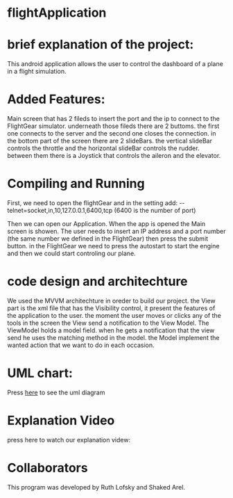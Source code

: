 # flightApplication

# brief explanation of the project:

This android application allows the user to control the dashboard of a plane in a flight simulation.

# Added Features:

 Main screen that has 2 fileds to insert the port and the ip to connect to the FlightGear simulator.
 underneath those fileds there are 2 buttoms. the first one connects to the server and the second one closes the connection.
 in the bottom part of the screen there are 2 slideBars. the vertical slideBar controls the throttle and the horizontal slideBar controls the rudder.
 between them there is a Joystick that controls the aileron and the elevator.

# Compiling and Running

First, we need to open the flightGear and in the setting add:
--telnet=socket,in,10,127.0.0.1,6400,tcp
(6400 is the number of port)

Then we can open our Application.
When the app is opened the Main screen is showen.
The user needs to insert an IP address and a port number (the same number we defined in the FlightGear) then press the submit button.
in the FlightGear we need to press the autostart to start the engine and then we could start controling our plane.

# code design and architechture

We used the MVVM architechture in oreder to build our project.
the View part is the xml file that has the Visibility control, it present the features of the application to the user.
the moment the user moves or clicks any of the tools in the screen the View send a notification to the View Model.
The ViewModel holds a model field. when he gets a notification that the view send he uses the matching method in the model.
the Model implement the wanted action that we want to do in each occasion.

# UML chart:

Press [here](https://github.com/Ruth-Rot/flightApplication/blob/master/uml.png) to see the uml diagram

# Explanation Video

press here to watch our explanation videw: 

# Collaborators

This program was developed by Ruth Lofsky and Shaked Arel.
